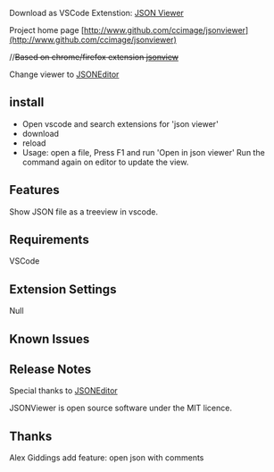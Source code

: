 Download as VSCode Extenstion: [JSON Viewer](https://marketplace.visualstudio.com/items?itemName=ccimage.jsonviewer)

Project home page [http://www.github.com/ccimage/jsonviewer](http://www.github.com/ccimage/jsonviewer)

//~~Based on chrome/firefox extension [jsonview](https://github.com/bhollis/jsonview)~~

Change viewer to [JSONEditor](https://github.com/josdejong/jsoneditor)


## install
- Open vscode and search extensions for 'json viewer'  
- download
- reload
- Usage:  open a file,  Press F1 and run 'Open in json viewer'
  Run the command again on editor to update the view.
## Features

Show JSON file as a treeview in vscode. 


## Requirements

VSCode

## Extension Settings

Null

## Known Issues



## Release Notes
Special thanks to [JSONEditor](https://github.com/josdejong/jsoneditor)

JSONViewer is open source software under the MIT licence.

## Thanks
Alex Giddings add feature:  open json with comments